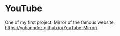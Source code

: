 # YouTube
One of my first project.
Mirror of the famous website.
https://yohanndcz.github.io/YouTube-Mirror/
